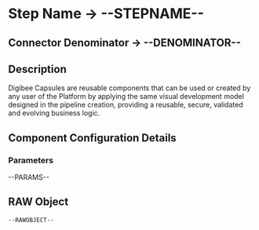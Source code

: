 # Step Name -> --STEPNAME--
## Connector Denominator -> --DENOMINATOR--

## Description

Digibee Capsules are reusable components that can be used or created by any user of the Platform by applying the same visual development model designed in the pipeline creation, providing a reusable, secure, validated and evolving business logic.

## Component Configuration Details
### Parameters

--PARAMS--

## RAW Object

```
--RAWOBJECT--
```
